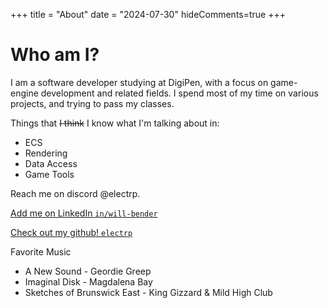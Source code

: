 +++
title = "About"
date = "2024-07-30"
hideComments=true
+++

# Who am I?

I am a software developer studying at DigiPen, with a focus on game-engine development and related fields. I spend most of my time on various projects, and trying to pass my classes. 

Things that ~~I think~~ I know what I'm talking about in:
- ECS
- Rendering
- Data Access
- Game Tools
    
Reach me on discord @electrp.

[Add me on LinkedIn `in/will-bender`](https://www.linkedin.com/in/will-bender) 

[Check out my github! `electrp`](https://github.com/electrp)

Favorite Music
- A New Sound - Geordie Greep
- Imaginal Disk - Magdalena Bay
- Sketches of Brunswick East - King Gizzard & Mild High Club